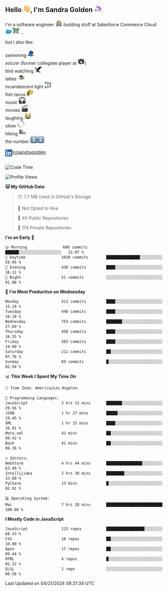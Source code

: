 ## Hello <img src="./static/emoji/wave.png" width="22" />, I'm Sandra Golden <img src="./static/emoji/unicorn-face.png" width="22" />

I'm a software engineer <img src="./static/emoji/female-technologist.png" width="22" /> building stuff at Salesforce Commerce Cloud <img src="./static/emoji/salesforce.png" width="22" /><img src="./static/emoji/commerce-cloud.png" width="22" />&nbsp;...

but I also like:<br/><br/>
swimming <img alt="swimming" src="./static/emoji/keep-swimming.png" width="22" /><br/>
soccer  (former collegiate player at <img src="./static/emoji/auburn.png" width="22" />)<br/>
bird watching <img src="./static/emoji/eagle.png" width="22" /><br/>
lattes <img src="./static/emoji/coffee.png" width="22" /><br/>
incandescent light <img src="./static/emoji/lights.png" width="22" /><br/>
fish tacos <img src="./static/emoji/taco.png" width="22" /><br/>
music <img src="./static/emoji/headphones.png" width="22" /><br/>
movies <img src="./static/emoji/movie-clapper.png" width="22" /><br/>
laughing <img src="./static/emoji/joy-cat.png" width="22" /><br/>
silver <img src="./static/emoji/silver-hoop.png" width="22" /><br/>
hiking <img src="./static/emoji/hiker.png" width="22" /><br/>
the number <img src="./static/emoji/two.png" width="22" /><img src="./static/emoji/two.png" width="22" />
<br/><br/>
<img align="left" alt="Sandra Golden | LinkedIn" width="22px" src="./static/emoji/linkedin.png" /> <a href="https://www.linkedin.com/in/sandragolden/">in/sandragolden</a>
<br/><br/>
<!--START_SECTION:waka-->
![Code Time](http://img.shields.io/badge/Code%20Time-286%20hrs%2041%20mins-blue)

![Profile Views](http://img.shields.io/badge/Profile%20Views-0-blue)

**🐱 My GitHub Data** 

> 📦 7.7 MB Used in GitHub's Storage 
 > 
> 🚫 Not Opted to Hire
 > 
> 📜 40 Public Repositories 
 > 
> 🔑 174 Private Repositories 
 > 
**I'm an Early 🐤** 

```text
🌞 Morning                600 commits         ██████░░░░░░░░░░░░░░░░░░░   22.07 % 
🌆 Daytime                1630 commits        ███████████████░░░░░░░░░░   59.95 % 
🌃 Evening                438 commits         ████░░░░░░░░░░░░░░░░░░░░░   16.11 % 
🌙 Night                  51 commits          ░░░░░░░░░░░░░░░░░░░░░░░░░   01.88 % 
```
📅 **I'm Most Productive on Wednesday** 

```text
Monday                   413 commits         ████░░░░░░░░░░░░░░░░░░░░░   15.19 % 
Tuesday                  440 commits         ████░░░░░░░░░░░░░░░░░░░░░   16.18 % 
Wednesday                753 commits         ███████░░░░░░░░░░░░░░░░░░   27.69 % 
Thursday                 450 commits         ████░░░░░░░░░░░░░░░░░░░░░   16.55 % 
Friday                   383 commits         ████░░░░░░░░░░░░░░░░░░░░░   14.09 % 
Saturday                 211 commits         ██░░░░░░░░░░░░░░░░░░░░░░░   07.76 % 
Sunday                   69 commits          █░░░░░░░░░░░░░░░░░░░░░░░░   02.54 % 
```


📊 **This Week I Spent My Time On** 

```text
🕑︎ Time Zone: America/Los_Angeles

💬 Programming Languages: 
JavaScript               2 hrs 12 mins       ███████░░░░░░░░░░░░░░░░░░   29.56 % 
JSON                     1 hr 27 mins        █████░░░░░░░░░░░░░░░░░░░░   19.45 % 
XML                      1 hr 15 mins        ████░░░░░░░░░░░░░░░░░░░░░   16.91 % 
Meta.xml                 42 mins             ██░░░░░░░░░░░░░░░░░░░░░░░   09.42 % 
Bash                     41 mins             ██░░░░░░░░░░░░░░░░░░░░░░░   09.36 % 

🔥 Editors: 
WebStorm                 4 hrs 44 mins       ████████████████░░░░░░░░░   63.49 % 
Intellijidea             2 hrs 30 mins       ████████░░░░░░░░░░░░░░░░░   33.60 % 
PyCharm                  13 mins             █░░░░░░░░░░░░░░░░░░░░░░░░   02.91 % 

💻 Operating System: 
Mac                      7 hrs 28 mins       █████████████████████████   100.00 % 
```

**I Mostly Code in JavaScript** 

```text
JavaScript               123 repos           █████████████████░░░░░░░░   68.33 % 
CSS                      18 repos            ██░░░░░░░░░░░░░░░░░░░░░░░   10.00 % 
Apex                     17 repos            ██░░░░░░░░░░░░░░░░░░░░░░░   09.44 % 
HTML                     4 repos             █░░░░░░░░░░░░░░░░░░░░░░░░   02.22 % 
GLSL                     1 repo              ░░░░░░░░░░░░░░░░░░░░░░░░░   00.56 % 
```




 Last Updated on 04/21/2024 08:21:34 UTC
<!--END_SECTION:waka-->
